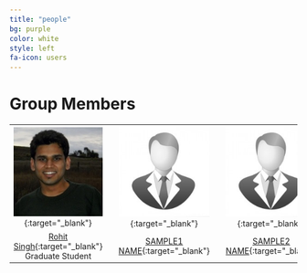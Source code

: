 ```yaml
---
title: "people"
bg: purple
color: white
style: left
fa-icon: users
---
```


<script>
var links = document.links;

for (var i = 0, linksLength = links.length; i < linksLength; i++) {
   if (links[i].hostname != window.location.hostname) {
       links[i].target = '_blank';
   } 
}
</script>

# Group Members

|   |   |   |   |   |   |   |   |   |   |   |
|:-:|:-:|:-:|:-:|:-:|:-:|:-:|:-:|:-:|:-:|:-:|
| [ ![RohitImg]][Rohit]{:target="_blank"}  |    | [ ![SAMPLE1 NAME](/img/sample.jpg)](http://sample.com){:target="_blank"} |    | [ ![SAMPLE2 NAME](/img/sample.jpg)](http://sample.com){:target="_blank"} |    | [ ![SAMPLE3 NAME](/img/sample.jpg)](http://sample.com){:target="_blank"} |    | [ ![SAMPLE4 NAME](/img/sample.jpg)](http://sample.com){:target="_blank"} |    | [ ![SAMPLE5 NAME](/img/sample.jpg)](http://sample.com){:target="_blank"} |
| [Rohit Singh](http://rohitsingh.net){:target="_blank"} <br> Graduate Student |    | [SAMPLE1 NAME](http://sample.com){:target="_blank"}|    | [SAMPLE2 NAME](http://sample.com){:target="_blank"}|    | [SAMPLE3 NAME](http://sample.com){:target="_blank"}|    | [SAMPLE4 NAME](http://sample.com){:target="_blank"}|    | [SAMPLE5 NAME](http://sample.com){:target="_blank"}|

[Rohit]: http://rohitsingh.net
[RohitImg]: /img/rohit.jpg
